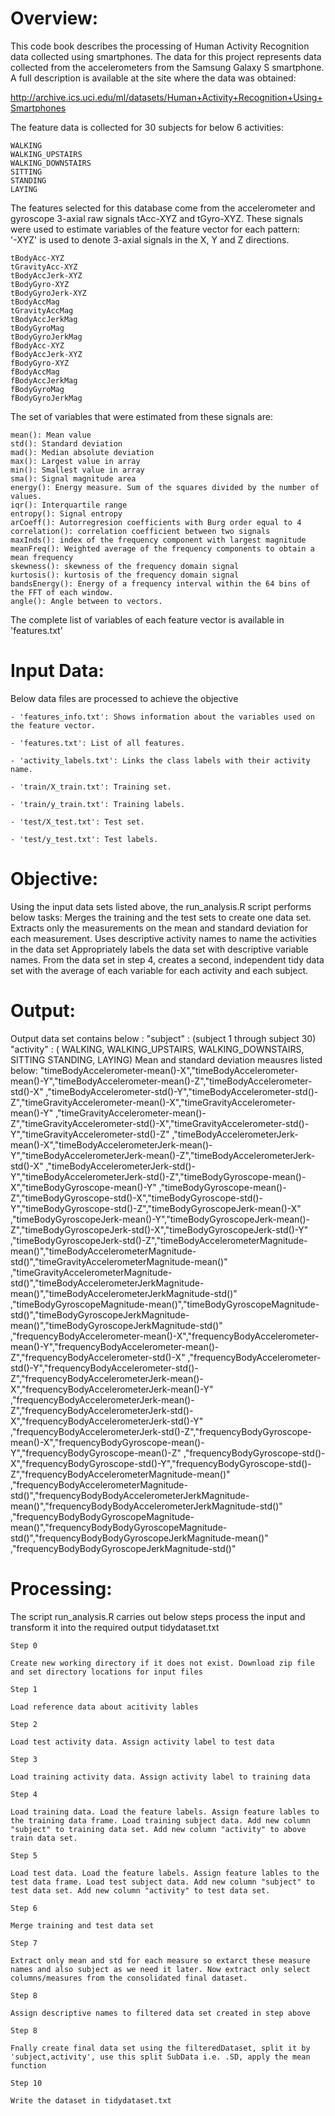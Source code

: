 Overview:
=========

This code book describes the processing of Human Activity Recognition data collected using smartphones. The data for this project represents data collected from the accelerometers from the Samsung Galaxy S smartphone. 
A full description is available at the site where the data was obtained:

http://archive.ics.uci.edu/ml/datasets/Human+Activity+Recognition+Using+Smartphones

The feature data is collected for 30 subjects for below 6 activities:

	WALKING
	WALKING_UPSTAIRS
	WALKING_DOWNSTAIRS
	SITTING
	STANDING
	LAYING

The features selected for this database come from the accelerometer and gyroscope 3-axial raw signals tAcc-XYZ and tGyro-XYZ. 
These signals were used to estimate variables of the feature vector for each pattern:  
'-XYZ' is used to denote 3-axial signals in the X, Y and Z directions.

	tBodyAcc-XYZ
	tGravityAcc-XYZ
	tBodyAccJerk-XYZ
	tBodyGyro-XYZ
	tBodyGyroJerk-XYZ
	tBodyAccMag
	tGravityAccMag
	tBodyAccJerkMag
	tBodyGyroMag
	tBodyGyroJerkMag
	fBodyAcc-XYZ
	fBodyAccJerk-XYZ
	fBodyGyro-XYZ
	fBodyAccMag
	fBodyAccJerkMag
	fBodyGyroMag
	fBodyGyroJerkMag

The set of variables that were estimated from these signals are: 

	mean(): Mean value
	std(): Standard deviation
	mad(): Median absolute deviation 
	max(): Largest value in array
	min(): Smallest value in array
	sma(): Signal magnitude area
	energy(): Energy measure. Sum of the squares divided by the number of values. 
	iqr(): Interquartile range 
	entropy(): Signal entropy
	arCoeff(): Autorregresion coefficients with Burg order equal to 4
	correlation(): correlation coefficient between two signals
	maxInds(): index of the frequency component with largest magnitude
	meanFreq(): Weighted average of the frequency components to obtain a mean frequency
	skewness(): skewness of the frequency domain signal 
	kurtosis(): kurtosis of the frequency domain signal 
	bandsEnergy(): Energy of a frequency interval within the 64 bins of the FFT of each window.
	angle(): Angle between to vectors.
	
The complete list of variables of each feature vector is available in 'features.txt'
	
Input Data:
===========
Below data files are processed to achieve the objective

	- 'features_info.txt': Shows information about the variables used on the feature vector.

	- 'features.txt': List of all features.

	- 'activity_labels.txt': Links the class labels with their activity name.

	- 'train/X_train.txt': Training set.

	- 'train/y_train.txt': Training labels.

	- 'test/X_test.txt': Test set.

	- 'test/y_test.txt': Test labels.


Objective:
==========
Using the input data sets listed above, the run_analysis.R script performs below tasks:
	Merges the training and the test sets to create one data set.
	Extracts only the measurements on the mean and standard deviation for each measurement.
	Uses descriptive activity names to name the activities in the data set
	Appropriately labels the data set with descriptive variable names.
	From the data set in step 4, creates a second, independent tidy data set with the average of each variable for each activity and each subject.


Output:
=======
  Output data set contains below :
	"subject" : (subject 1 through subject 30)
	"activity" : ( WALKING,	WALKING_UPSTAIRS,	WALKING_DOWNSTAIRS,	SITTING	STANDING,	LAYING)
  Mean and standard deviation meausres listed below:
	"timeBodyAccelerometer-mean()-X","timeBodyAccelerometer-mean()-Y","timeBodyAccelerometer-mean()-Z","timeBodyAccelerometer-std()-X"
	,"timeBodyAccelerometer-std()-Y","timeBodyAccelerometer-std()-Z","timeGravityAccelerometer-mean()-X","timeGravityAccelerometer-mean()-Y"
	,"timeGravityAccelerometer-mean()-Z","timeGravityAccelerometer-std()-X","timeGravityAccelerometer-std()-Y","timeGravityAccelerometer-std()-Z"
	,"timeBodyAccelerometerJerk-mean()-X","timeBodyAccelerometerJerk-mean()-Y","timeBodyAccelerometerJerk-mean()-Z","timeBodyAccelerometerJerk-std()-X"
	,"timeBodyAccelerometerJerk-std()-Y","timeBodyAccelerometerJerk-std()-Z","timeBodyGyroscope-mean()-X","timeBodyGyroscope-mean()-Y"
	,"timeBodyGyroscope-mean()-Z","timeBodyGyroscope-std()-X","timeBodyGyroscope-std()-Y","timeBodyGyroscope-std()-Z","timeBodyGyroscopeJerk-mean()-X"
	,"timeBodyGyroscopeJerk-mean()-Y","timeBodyGyroscopeJerk-mean()-Z","timeBodyGyroscopeJerk-std()-X","timeBodyGyroscopeJerk-std()-Y"
	,"timeBodyGyroscopeJerk-std()-Z","timeBodyAccelerometerMagnitude-mean()","timeBodyAccelerometerMagnitude-std()","timeGravityAccelerometerMagnitude-mean()"
	,"timeGravityAccelerometerMagnitude-std()","timeBodyAccelerometerJerkMagnitude-mean()","timeBodyAccelerometerJerkMagnitude-std()"
	,"timeBodyGyroscopeMagnitude-mean()","timeBodyGyroscopeMagnitude-std()","timeBodyGyroscopeJerkMagnitude-mean()","timeBodyGyroscopeJerkMagnitude-std()"
	,"frequencyBodyAccelerometer-mean()-X","frequencyBodyAccelerometer-mean()-Y","frequencyBodyAccelerometer-mean()-Z","frequencyBodyAccelerometer-std()-X"
	,"frequencyBodyAccelerometer-std()-Y","frequencyBodyAccelerometer-std()-Z","frequencyBodyAccelerometerJerk-mean()-X","frequencyBodyAccelerometerJerk-mean()-Y"
	,"frequencyBodyAccelerometerJerk-mean()-Z","frequencyBodyAccelerometerJerk-std()-X","frequencyBodyAccelerometerJerk-std()-Y"
	,"frequencyBodyAccelerometerJerk-std()-Z","frequencyBodyGyroscope-mean()-X","frequencyBodyGyroscope-mean()-Y","frequencyBodyGyroscope-mean()-Z"
	,"frequencyBodyGyroscope-std()-X","frequencyBodyGyroscope-std()-Y","frequencyBodyGyroscope-std()-Z","frequencyBodyAccelerometerMagnitude-mean()"
	,"frequencyBodyAccelerometerMagnitude-std()","frequencyBodyBodyAccelerometerJerkMagnitude-mean()","frequencyBodyBodyAccelerometerJerkMagnitude-std()"
	,"frequencyBodyBodyGyroscopeMagnitude-mean()","frequencyBodyBodyGyroscopeMagnitude-std()","frequencyBodyBodyGyroscopeJerkMagnitude-mean()"
	,"frequencyBodyBodyGyroscopeJerkMagnitude-std()"

Processing:
===========
The script run_analysis.R carries out below steps process the input and transform it into the required output tidydataset.txt

	Step 0

	Create new working directory if it does not exist. Download zip file and set directory locations for input files

	Step 1

	Load reference data about acitivity lables

	Step 2

	Load test activity data. Assign activity label to test data

	Step 3

	Load training activity data. Assign activity label to training data

	Step 4

	Load training data. Load the feature labels. Assign feature lables to the training data frame. Load training subject data. Add new column "subject" to training data set. Add new column "activity" to above train data set.

	Step 5

	Load test data. Load the feature labels. Assign feature lables to the test data frame. Load test subject data. Add new column "subject" to test data set. Add new column "activity" to test data set.

	Step 6

	Merge training and test data set

	Step 7

	Extract only mean and std for each measure so extarct these measure names and also subject as we need it later. Now extract only select columns/measures from the consolidated final dataset.

	Step 8

	Assign descriptive names to filtered data set created in step above

	Step 8

	Fnally create final data set using the filteredDataset, split it by 'subject,activity', use this split SubData i.e. .SD, apply the mean function

	Step 10

	Write the dataset in tidydataset.txt
    